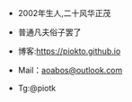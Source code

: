 - 2002年生人,二十风华正茂
- 普通凡夫俗子罢了

- 博客:https://piokto.github.io
- Mail：aoabos@outlook.com
- Tg:@piotk

<!---
博客:https://piokto.github.io
Mail：aoabos@outlook.com
Tg:@piotk
--->
